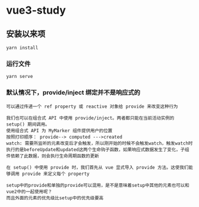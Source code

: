 # vue3-study

## 安装以来项
```
yarn install
```

### 运行文件
```
yarn serve
```
### 默认情况下，provide/inject 绑定并不是响应式的
```
可以通过传递一个 ref property 或 reactive 对象给 provide 来改变这种行为

我们也可以在组合式 API 中使用 provide/inject。两者都只能在当前活动实例的 setup() 期间调用。
使用组合式 API 为 MyMarker 组件提供用户的位置
按照打印顺序： provide--> computed --->created
watch: 需要所监听的元素改变后才会触发，所以刚开始的时候不会触发watch，触发watch时执行的是beforeUpdate和updated这两个生命钩子函数，如果响应式数据发生了变化，子组件依赖了此数据，则会执行生命周期函数的更新

在 setup() 中使用 provide 时，我们首先从 vue 显式导入 provide 方法。这使我们能够调用 provide 来定义每个 property

setup中的provide和单独的provide可以混用，是不是意味着setup中其他的元素也可以和vue2中的一起使用呢？
而且外面的元素的优先级比setup中的优先级要高
```
